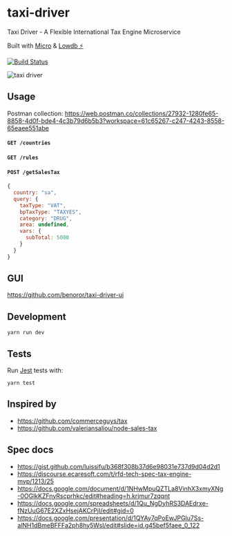 # taxi-driver
Taxi Driver - A Flexible International Tax Engine Microservice

Built with [Micro](https://github.com/zeit/micro) & [Lowdb ⚡️](https://github.com/typicode/lowdb)

[![Build Status](https://travis-ci.org/benoror/taxi-driver.svg?branch=master)](https://travis-ci.org/benoror/taxi-driver)

![taxi driver](https://user-images.githubusercontent.com/119117/48316345-df182200-e5a7-11e8-94ff-bab2f79694f0.jpg)

## Usage

Postman collection: https://web.postman.co/collections/27932-1280fe65-8858-4d0f-bde4-4c3b79d6b5b3?workspace=61c65267-c247-4243-8558-65eaee551abe

#### `GET /countries`

#### `GET /rules`

#### `POST /getSalesTax`

```javascript
{
  country: "sa",
  query: {
    taxType: "VAT",
    bpTaxType: "TAXYES",
    category: "DRUG",
    area: undefined,
    vars: {
      subTotal: 5000
    }
  }
}
```

## GUI

https://github.com/benoror/taxi-driver-ui

## Development

```
yarn run dev
```

## Tests

Run [Jest](https://jestjs.io/) tests with:

```
yarn test
```

## Inspired by

- https://github.com/commerceguys/tax
- https://github.com/valeriansaliou/node-sales-tax

## Spec docs

- https://gist.github.com/luissifu/b368f308b37d6e98031e737d9d04d2d1
- https://discourse.ecaresoft.com/t/rfd-tech-spec-tax-engine-mvp/1213/25
- https://docs.google.com/document/d/1NHwMpuQZTLa8VinhX3xmyXNg-0OGlkKZFnyRscprhkc/edit#heading=h.krjmur7zqqnt
- https://docs.google.com/spreadsheets/d/1Qu_NgDyhRS3DAEdrxe-fNzUuG67E2XZxHsejAKCrPjI/edit#gid=0
- https://docs.google.com/presentation/d/1QYAy7qPoEwJPGlu7Ss-alNH1dBmeBFFFa2ph8hy5WsI/edit#slide=id.g45bef5faee_0_122
